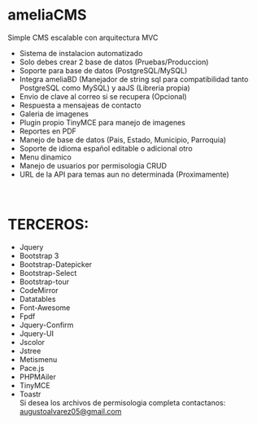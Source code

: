# ameliaCMS
Simple CMS escalable con arquitectura MVC
* Sistema de instalacion automatizado
* Solo debes crear 2 base de datos (Pruebas/Produccion)
* Soporte para base de datos (PostgreSQL/MySQL)
* Integra ameliaBD (Manejador de string sql para compatibilidad tanto PostgreSQL como MySQL) y aaJS (Libreria propia)
* Envio de clave al correo si se recupera (Opcional)
* Respuesta a mensajeas de contacto
* Galeria de imagenes
* Plugin propio TinyMCE para manejo de imagenes
* Reportes en PDF
* Manejo de base de datos (Pais, Estado, Municipio, Parroquia)
* Soporte de idioma español editable o adicional otro
* Menu dinamico
* Manejo de usuarios por permisologia CRUD
* URL de la API para temas aun no determinada (Proximamente)
# <br>TERCEROS:
* Jquery
* Bootstrap 3
* Bootstrap-Datepicker
* Bootstrap-Select
* Bootstrap-tour
* CodeMirror
* Datatables
* Font-Awesome
* Fpdf
* Jquery-Confirm
* Jquery-UI
* Jscolor
* Jstree
* Metismenu
* Pace.js
* PHPMAiler
* TinyMCE
* Toastr
<br>Si desea los archivos de permisologia completa contactanos: augustoalvarez05@gmail.com